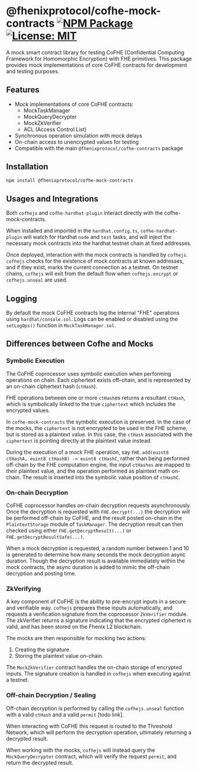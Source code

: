 # @fhenixprotocol/cofhe-mock-contracts [![NPM Package][npm-badge]][npm] [![License: MIT][license-badge]][license]

[npm]: https://www.npmjs.com/package/@fhenixprotocol/cofhe-mock-contracts
[npm-badge]: https://img.shields.io/npm/v/@fhenixprotocol/cofhe-mock-contracts.svg
[license]: https://opensource.org/licenses/MIT
[license-badge]: https://img.shields.io/badge/License-MIT-blue.svg

A mock smart contract library for testing CoFHE (Confidential Computing Framework for Homomorphic Encryption) with FHE primitives. This package provides mock implementations of core CoFHE contracts for development and testing purposes.

## Features

- Mock implementations of core CoFHE contracts:
  - MockTaskManager
  - MockQueryDecrypter
  - MockZkVerifier
  - ACL (Access Control List)
- Synchronous operation simulation with mock delays
- On-chain access to unencrypted values for testing
- Compatible with the main `@fhenixprotocol/cofhe-contracts` package

## Installation

```bash
npm install @fhenixprotocol/cofhe-mock-contracts
```

## Usages and Integrations

Both `cofhejs` and `cofhe-hardhat-plugin` interact directly with the cofhe-mock-contracts.

When installed and imported in the `hardhat.config.ts`, `cofhe-hardhat-plugin` will watch for Hardhat `node` and `test` tasks, and will inject the necessary mock contracts into the hardhat testnet chain at fixed addresses.

Once deployed, interaction with the mock contracts is handled by `cofhejs`. `cofhejs` checks for the existence of mock contracts at known addresses, and if they exist, marks the current connection as a testnet. On testnet chains, `cofhejs` will exit from the default flow when `cofhejs.encrypt` or `cofhejs.unseal` are used.

## Logging

By default the mock CoFHE contracts log the internal "FHE" operations using `hardhat/console.sol`. Logs can be enabled or disabled using the `setLogOps()` function in `MockTaskManager.sol`.

## Differences between Cofhe and Mocks

### Symbolic Execution

The CoFHE coprocessor uses symbolic execution when performing operations on chain. Each ciphertext exists off-chain, and is represented by an on-chain ciphertext hash (`ctHash`).

FHE operations between one or more `ctHash`es returns a resultant `ctHash`, which is symbolically linked to the true `ciphertext` which includes the encrypted values.

In `cofhe-mock-contracts` the symbolic execution is preserved. In the case of the mocks, the `ciphertext` is not encrypted to be used in the FHE scheme, but is stored as a plaintext value. In this case, the `ctHash` associated with the `ciphertext` is pointing directly at the plaintext value instead.

During the execution of a mock FHE operation, say `FHE.add(euint8 ctHashA, euint8 ctHashB) -> euint8 ctHashC`, rather than being performed off-chain by the FHE computation engine, the input `ctHashes` are mapped to their plaintext value, and the operation performed as plaintext math on-chain. The result is inserted into the symbolic value position of `ctHashC`.

### On-chain Decryption

CoFHE coprocessor handles on-chain decryption requests asynchronously. Once the decryption is requested with `FHE.decrypt(...)` the decryption will be performed off-chain by CoFHE, and the result posted on-chain in the `PlaintextStorage` module of `TaskManager`. The decryption result can then checked using either `FHE.getDecryptResult(...)` or `FHE.getDecryptResultSafe(...)`.

When a mock decryption is requested, a random number between 1 and 10 is generated to determine how many seconds the mock decryption async duration. Though the decryption result is available immediately within the mock contracts, the async duration is added to mimic the off-chain decryption and posting time.

### ZkVerifying

A key component of CoFHE is the ability to pre-encrypt inputs in a secure and verifiable way. `cofhejs` prepares these inputs automatically, and requests a verification signature from the coprocessor `ZkVerifier` module. The zkVerifier returns a signature indicating that the encrypted ciphertext is valid, and has been stored on the Fhenix L2 blockchain.

The mocks are then responsible for mocking two actions:

1. Creating the signature.
2. Storing the plaintext value on-chain.

The `MockZkVerifier` contract handles the on-chain storage of encrypted inputs. The signature creation is handled in `cofhejs` when executing against a testnet.

### Off-chain Decryption / Sealing

Off-chain decryption is performed by calling the `cofhejs.unseal` function with a valid `ctHash` and a valid `permit` [todo link].

When interacting with CoFHE this request is routed to the Threshold Network, which will perform the decryption operation, ultimately returning a decrypted result.

When working with the mocks, `cofhejs` will instead query the `MockQueryDecrypter` contract, which will verify the request `permit`, and return the decrypted result.
